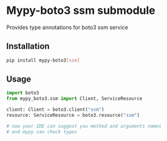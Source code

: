 # Mypy-boto3 ssm submodule

Provides type annotations for boto3 ssm service

## Installation

```bash
pip install mypy-boto3[ssm]
```

## Usage

```python
import boto3
from mypy_boto3.ssm import Client, ServiceResource

client: Client = boto3.client("ssm")
resource: ServiceResource = boto3.resource("ssm")

# now your IDE can suggest you method and arguments names
# and mypy can check types
```


